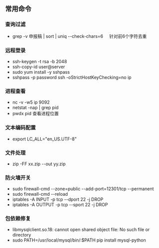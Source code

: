## 常用命令

### 查询过滤
- grep -v 申报稿 | sort | uniq --check-chars=6     针对前6个字符去重

### 远程登录
- ssh-keygen -t rsa -b 2048
- ssh-copy-id user@server
- sudo yum install -y sshpass
- sshpass -p password ssh -oStrictHostKeyChecking=no ip

### 进程查看
- nc -v -w5 ip 9092
- netstat -nap | grep pid  
- pwdx pid  查看进程位置

### 文本编码配置
- export LC_ALL="en_US.UTF-8"

### 文件处理
- zip -FF xx.zip --out yy.zip

### 防火墙开关
- sudo firewall-cmd --zone=public --add-port=12301/tcp --permanent
- sudo firewall-cmd --reload
- iptables -A INPUT -p tcp --dport 22 -j DROP
- iptables -A OUTPUT -p tcp --sport 22 -j DROP

### 包依赖修复
- libmysqlclient.so.18: cannot open shared object file: No such file or directory
- sudo PATH=/usr/local/mysql/bin/:$PATH pip install mysql-python


